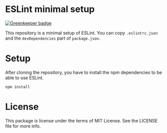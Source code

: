 # ESLint minimal setup

[![Greenkeeper badge](https://badges.greenkeeper.io/steelbrain/eslint-minimal-setup.svg)](https://greenkeeper.io/)

This repository is a minimal setup of ESLint. You can copy `.eslintrc.json` and the `devDependencies` part of `package.json`.

# Setup

After cloning the repository, you have to install the npm dependencies to be able to use ESLint.

```
npm install
```

# License
This package is license under the terms of MIT License. See the LICENSE file for more info.
